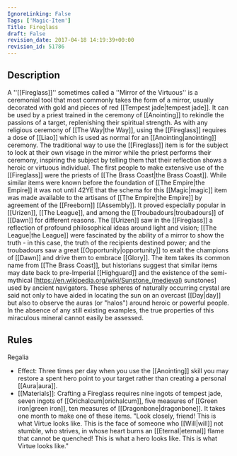 ```yaml
---
IgnoreLinking: False
Tags: ['Magic-Item']
Title: Fireglass
draft: False
revision_date: 2017-04-18 14:19:39+00:00
revision_id: 51786
---
```


## Description
A ''[[Fireglass]]'' sometimes called a ''Mirror of the Virtuous'' is a ceremonial tool that most commonly takes the form of a mirror, usually decorated with gold and pieces of red [[Tempest jade|tempest jade]]. It can be used by a priest trained in the ceremony of [[Anointing]] to rekindle the passions of a target, replenishing their spiritual strength. As with any religious ceremony of [[The Way|the Way]], using the [[Fireglass]] requires a dose of [[Liao]] which is used as normal for an [[Anointing|anointing]] ceremony. The traditional way to use the [[Fireglass]] item is for the subject to look at their own visage in the mirror while the priest performs their ceremony, inspiring the subject by telling them that their reflection shows a heroic or virtuous individual.
The first people to make extensive use of the [[Fireglass]] were the priests of [[The Brass Coast|the Brass Coast]]. While similar items were known before the foundation of [[The Empire|the Empire]] it was not until 42YE that the schema for this [[Magic|magic]] item was made available to the artisans of [[The Empire|the Empire]] by agreement of the [[Freeborn]] [[Assembly]]. It proved especially popular in [[Urizen]], [[The League]], and among the [[Troubadours|troubadours]] of [[Dawn]] for different reasons. The [[Urizen]] saw in the [[Fireglass]] a reflection of profound philosophical ideas around light and vision; [[The League|the League]] were fascinated by the ability of a mirror to show the truth - in this case, the truth of the recipients destined power; and the troubadours saw a great [[Opportunity|opportunity]] to exalt the champions of [[Dawn]] and drive them to embrace [[Glory]].
The item takes its common name from [[The Brass Coast]], but historians suggest that similar items may date back to pre-Imperial [[Highguard]] and the existence of the semi-mythical [https://en.wikipedia.org/wiki/Sunstone_(medieval) sunstones] used by ancient navigators. These spheres of naturally occurring crystal are said not only to have aided in locating the sun on an overcast [[Day|day]] but also to observe the auras (or "halos") around heroic or powerful people. In the absence of any still existing examples, the true properties of this miraculous mineral cannot easily be assessed.
## Rules
Regalia
* Effect: Three times per day when you use the [[Anointing]] skill you may restore a spent hero point to your target rather than creating a personal [[Aura|aura]].
* [[Materials]]: Crafting a Fireglass requires nine ingots of tempest jade, seven ingots of [[Orichalcum|orichalcum]], five measures of [[Green iron|green iron]], ten measures of [[Dragonbone|dragonbone]].  It takes one month to make one of these items.
"Look closely, friend! This is what Virtue looks like. This is the face of someone who [[Will|will]] not stumble, who strives, in whose heart burns an [[Eternal|eternal]] flame that cannot be quenched! This is what a hero looks like. This is what Virtue looks like."
